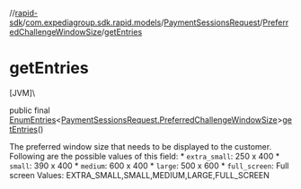 //[rapid-sdk](../../../../index.md)/[com.expediagroup.sdk.rapid.models](../../index.md)/[PaymentSessionsRequest](../index.md)/[PreferredChallengeWindowSize](index.md)/[getEntries](get-entries.md)

# getEntries

[JVM]\

public final [EnumEntries](https://kotlinlang.org/api/latest/jvm/stdlib/kotlin.enums/-enum-entries/index.html)&lt;[PaymentSessionsRequest.PreferredChallengeWindowSize](index.md)&gt;[getEntries](get-entries.md)()

The preferred window size that needs to be displayed to the customer. Following are the possible values of this field:   * `extra_small`: 250 x 400   * `small`: 390 x 400   * `medium`: 600 x 400   * `large`: 500 x 600   * `full_screen`: Full screen Values: EXTRA_SMALL,SMALL,MEDIUM,LARGE,FULL_SCREEN
